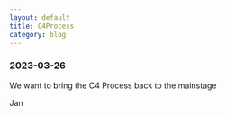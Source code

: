 ```yaml
---
layout: default
title: C4Process
category: blog
---
```


### 2023-03-26

We want to bring the C4 Process back to the mainstage

Jan